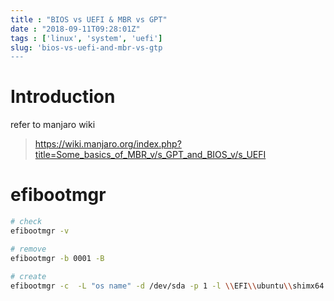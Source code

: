 ```yaml
---
title : "BIOS vs UEFI & MBR vs GPT"
date : "2018-09-11T09:28:01Z"
tags : ['linux', 'system', 'uefi']
slug: 'bios-vs-uefi-and-mbr-vs-gtp
---
```


# Introduction

refer to manjaro wiki
> https://wiki.manjaro.org/index.php?title=Some_basics_of_MBR_v/s_GPT_and_BIOS_v/s_UEFI

# efibootmgr

```bash 
# check 
efibootmgr -v

# remove
efibootmgr -b 0001 -B

# create
efibootmgr -c  -L "os name" -d /dev/sda -p 1 -l \\EFI\\ubuntu\\shimx64.efi
```